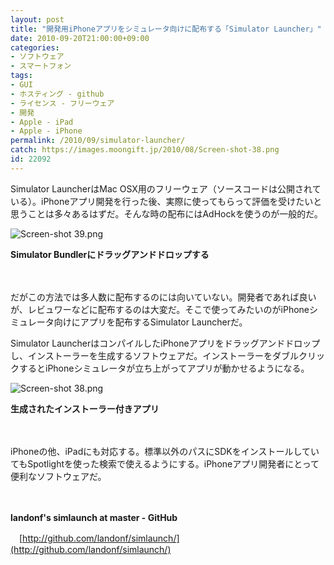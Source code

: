 ```yaml
---
layout: post
title: "開発用iPhoneアプリをシミュレータ向けに配布する「Simulator Launcher」"
date: 2010-09-20T21:00:00+09:00
categories:
- ソフトウェア
- スマートフォン
tags: 
- GUI
- ホスティング - github
- ライセンス - フリーウェア
- 開発
- Apple - iPad
- Apple - iPhone
permalink: /2010/09/simulator-launcher/
catch: https://images.moongift.jp/2010/08/Screen-shot-38.png
id: 22092
---
```

Simulator LauncherはMac OSX用のフリーウェア（ソースコードは公開されている）。iPhoneアプリ開発を行った後、実際に使ってもらって評価を受けたいと思うことは多々あるはずだ。そんな時の配布にはAdHockを使うのが一般的だ。

  

![Screen-shot 39.png](https://images.moongift.jp/2010/08/Screen-shot-39.png)  
  
**Simulator Bundlerにドラッグアンドドロップする**

  

　

  

だがこの方法では多人数に配布するのには向いていない。開発者であれば良いが、レビュワーなどに配布するのは大変だ。そこで使ってみたいのがiPhoneシミュレータ向けにアプリを配布するSimulator Launcherだ。

  
<!--more-->

Simulator LauncherはコンパイルしたiPhoneアプリをドラッグアンドドロップし、インストーラーを生成するソフトウェアだ。インストーラーをダブルクリックするとiPhoneシミュレータが立ち上がってアプリが動かせるようになる。

  

![Screen-shot 38.png](https://images.moongift.jp/2010/08/Screen-shot-38.png)  
  
**生成されたインストーラー付きアプリ**

  

　

  

iPhoneの他、iPadにも対応する。標準以外のパスにSDKをインストールしていてもSpotlightを使った検索で使えるようにする。iPhoneアプリ開発者にとって便利なソフトウェアだ。

  

　

  

**landonf's simlaunch at master - GitHub**  
  
　[http://github.com/landonf/simlaunch/](http://github.com/landonf/simlaunch/)

  

